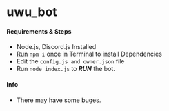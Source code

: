 # uwu_bot

#### Requirements & Steps
* Node.js, Discord.js Installed
* Run `npm i` once in Terminal to install Dependencies
* Edit the `config.js and owner.json` file
* Run `node index.js` to ***RUN*** the bot.


#### Info
* There may have some buges.
